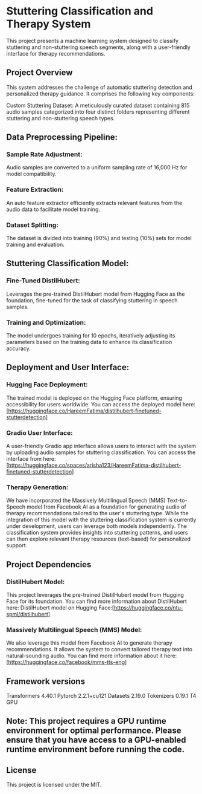 # Stuttering Classification and Therapy System

This project presents a machine learning system designed to classify stuttering and non-stuttering speech segments, along with a user-friendly interface for therapy recommendations.

## Project Overview

This system addresses the challenge of automatic stuttering detection and personalized therapy guidance. It comprises the following key components:

Custom Stuttering Dataset: A meticulously curated dataset containing 815 audio samples categorized into four distinct folders representing different stuttering and non-stuttering speech types.

## Data Preprocessing Pipeline:

### Sample Rate Adjustment: 
Audio samples are converted to a uniform sampling rate of 16,000 Hz for model compatibility.


### Feature Extraction: 
An auto feature extractor efficiently extracts relevant features from the audio data to facilitate model training.


### Dataset Splitting: 
The dataset is divided into training (90%) and testing (10%) sets for model training and evaluation.


## Stuttering Classification Model:

### Fine-Tuned DistilHubert: 
Leverages the pre-trained DistilHubert model from Hugging Face as the foundation, fine-tuned for the task of classifying stuttering in speech samples.


### Training and Optimization: 
The model undergoes training for 10 epochs, iteratively adjusting its parameters based on the training data to enhance its classification accuracy.


## Deployment and User Interface:

### Hugging Face Deployment: 
The trained model is deployed on the Hugging Face platform, ensuring accessibility for users worldwide. You can access the deployed model here: [https://huggingface.co/HareemFatima/distilhubert-finetuned-stutterdetection]

### Gradio User Interface: 
A user-friendly Gradio app interface allows users to interact with the system by uploading audio samples for stuttering classification. You can access the interface from here: [https://huggingface.co/spaces/arisha123/HareemFatima-distilhubert-finetuned-stutterdetection]


### Therapy Generation: 
We have incorporated the Massively Multilingual Speech (MMS) Text-to-Speech model from Facebook AI as a foundation for generating audio of therapy recommendations tailored to the user's stuttering type. While the integration of this model with the stuttering classification system is currently under development, users can leverage both models independently. The classification system provides insights into stuttering patterns, and users can then explore relevant therapy resources (text-based) for personalized support.
## Project Dependencies

### DistilHubert Model:
This project leverages the pre-trained DistilHubert model from Hugging Face for its foundation. You can find more information about DistilHubert here: DistilHubert model on Hugging Face:[https://huggingface.co/ntu-spml/distilhubert]

### Massively Multilingual Speech (MMS) Model:
We also leverage this model from Facebook AI to generate therapy recommendations. It allows the system to convert tailored therapy text into natural-sounding audio. You can find more information about it here:[https://huggingface.co/facebook/mms-tts-eng]

## Framework versions
Transformers 4.40.1
Pytorch 2.2.1+cu121
Datasets 2.19.0
Tokenizers 0.19.1
T4 GPU
## Note: This project requires a GPU runtime environment for optimal performance. Please ensure that you have access to a GPU-enabled runtime environment before running the code.

## License

This project is licensed under the MIT.
